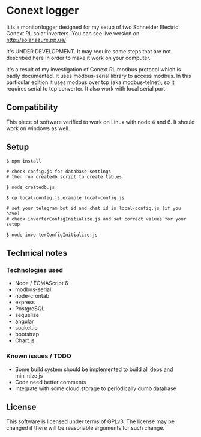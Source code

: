 # Conext logger #

It is a monitor/logger designed for my setup of two Schneider Electric Conext RL
solar inverters. You can see live version on http://solar.azure.pp.ua/

It's UNDER DEVELOPMENT. It may require some steps that are not described here
in order to make it work on your computer.

It's a result of my investigation of Conext RL modbus protocol which is badly documented.
It uses modbus-serial library to access modbus. In this particular edition it uses
modbus over tcp (aka modbus-telnet), so it requires serial to tcp converter.
It also work with local serial port.

## Compatibility ##
This piece of software verified to work on Linux with node 4 and 6.
It should work on windows as well.

## Setup ##
    $ npm install
    
    # check config.js for database settings
    # then run createdb script to create tables
    
    $ node createdb.js
    
    $ cp local-config.js.example local-config.js
    
    # set your telegram bot id and chat id in local-config.js (if you have)
    # check inverterConfigInitialize.js and set correct values for your setup
    
    $ node inverterConfigInitialize.js

## Technical notes ##

### Technologies used ###
- Node / ECMAScript 6
- modbus-serial
- node-crontab
- express
- PostgreSQL
- sequelize
- angular
- socket.io
- bootstrap
- Chart.js

### Known issues / TODO ###
- Some build system should be implemented to build all deps and minimize js
- Code need better comments
- Integrate with some cloud storage to periodically dump database

## License ##
This software is licensed under terms of GPLv3. The license may be changed
if there will be reasonable arguments for such change.
